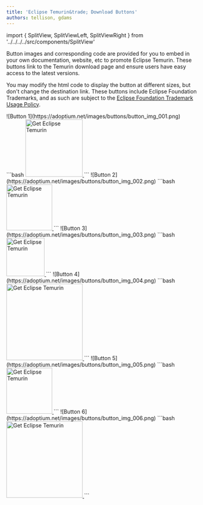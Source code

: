 ```yaml
---
title: 'Eclipse Temurin&trade; Download Buttons'
authors: tellison, gdams
---
```

import { SplitView, SplitViewLeft, SplitViewRight } from '../../../../src/components/SplitView'

Button images and corresponding code are provided for you to embed in your own documentation, website, etc to promote Eclipse Temurin. These buttons link to the Temurin download page and ensure users have easy access to the latest versions.

You may modify the html code to display the button at different sizes, but don't change the destination link. These buttons include Eclipse Foundation Trademarks, and as such are subject to the [Eclipse Foundation Trademark Usage Policy](https://www.eclipse.org/legal/logo_guidelines.php).

<SplitView>
    <SplitViewLeft>
        ![Button 1](https://adoptium.net/images/buttons/button_img_001.png)
    </SplitViewLeft>
    <SplitViewRight>
```bash
<a href="https://adoptium.net/temurin?utm_medium=button">
  <img src="https://adoptium.net/images/buttons/button_img_001.png"
     alt="Get Eclipse Temurin" width="150" height="150" />
</a>
```
    </SplitViewRight>
</SplitView>

<SplitView>
    <SplitViewLeft>
        ![Button 2](https://adoptium.net/images/buttons/button_img_002.png)
    </SplitViewLeft>
    <SplitViewRight>
```bash
<a href="https://adoptium.net/temurin?utm_medium=button">
  <img src="https://adoptium.net/images/buttons/button_img_002.png"
     alt="Get Eclipse Temurin" width="120" height="120" />
</a>
```
    </SplitViewRight>
</SplitView>

<SplitView>
    <SplitViewLeft>
        ![Button 3](https://adoptium.net/images/buttons/button_img_003.png)
    </SplitViewLeft>
    <SplitViewRight>
```bash
<a href="https://adoptium.net/temurin?utm_medium=button">
  <img src="https://adoptium.net/images/buttons/button_img_003.png"
     alt="Get Eclipse Temurin" width="100" height="100" />
</a>
```
    </SplitViewRight>
</SplitView>

<SplitView>
    <SplitViewLeft>
        ![Button 4](https://adoptium.net/images/buttons/button_img_004.png)
    </SplitViewLeft>
    <SplitViewRight>
```bash
<a href="https://adoptium.net/temurin?utm_medium=button">
  <img src="https://adoptium.net/images/buttons/button_img_004.png"
     alt="Get Eclipse Temurin" width="200" height="200" />
</a>
```
    </SplitViewRight>
</SplitView>

<SplitView>
    <SplitViewLeft>
        ![Button 5](https://adoptium.net/images/buttons/button_img_005.png)
    </SplitViewLeft>
    <SplitViewRight>
```bash
<a href="https://adoptium.net/temurin?utm_medium=button">
  <img src="https://adoptium.net/images/buttons/button_img_004.png"
     alt="Get Eclipse Temurin" width="120" height="120" />
</a>
```
    </SplitViewRight>
</SplitView>

<SplitView>
    <SplitViewLeft>
        ![Button 6](https://adoptium.net/images/buttons/button_img_006.png)
    </SplitViewLeft>
    <SplitViewRight>
```bash
<a href="https://adoptium.net/temurin?utm_medium=button">
  <img src="https://adoptium.net/images/buttons/button_img_004.png"
     alt="Get Eclipse Temurin" width="200" height="200" />
</a>
```
    </SplitViewRight>
</SplitView>
